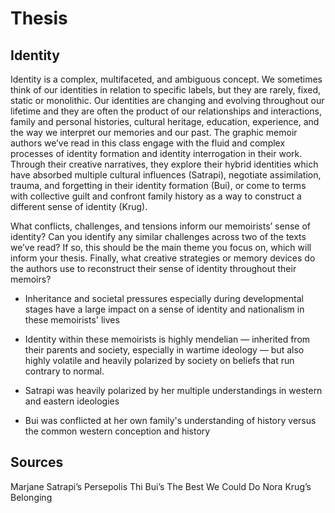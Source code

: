 # Thesis

## Identity

Identity is a complex, multifaceted, and ambiguous concept. We sometimes think of our identities in relation to specific labels, but they are rarely, fixed, static or monolithic. Our identities are changing and evolving throughout our lifetime and they are often the product of our relationships and interactions, family and personal histories, cultural heritage, education, experience, and the way we interpret our memories and our past. The graphic memoir authors we’ve read in this class engage with the fluid and complex processes of identity formation and identity interrogation in their work. Through their creative narratives, they explore their hybrid identities which have absorbed multiple cultural influences (Satrapi), negotiate assimilation, trauma, and forgetting in their identity formation (Bui), or come to terms with collective guilt and confront family history as a way to construct a different sense of identity (Krug).

What conflicts, challenges, and tensions inform our memoirists’ sense of identity? Can you identify any similar challenges across two of the texts we’ve read? If so, this should be the main theme you focus on, which will inform your thesis. Finally, what creative strategies or memory devices do the authors use to reconstruct their sense of identity throughout their memoirs?

- Inheritance and societal pressures especially during developmental stages have a large impact on a sense of identity and nationalism in these memoirists' lives
- Identity within these memoirists is highly mendelian — inherited from their parents and society, especially in wartime ideology — but also highly volatile and heavily polarized by society on beliefs that run contrary to normal.

- Satrapi was heavily polarized by her multiple understandings in western and eastern ideologies
- Bui was conflicted at her own family's understanding of history versus the common western conception and history

## Sources

Marjane Satrapi’s Persepolis
Thi Bui’s The Best We Could Do
Nora Krug’s Belonging